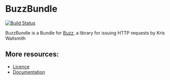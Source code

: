 # BuzzBundle

[![Build Status](https://secure.travis-ci.org/juliendidier/BuzzBundle.png)](http://travis-ci.org/juliendidier/BuzzBundle)

BuzzBundle is a Bundle for [Buzz](https://github.com/kriswallsmith/Buzz),
a library for issuing HTTP requests by Kris Wallsmith

## More resources:

* [Licence](http://github.com/juliendidier/BuzzBundle/blob/master/Resources/meta/LICENCE)
* [Documentation](http://github.com/juliendidier/BuzzBundle/blob/master/Resources/doc/index.rst)
